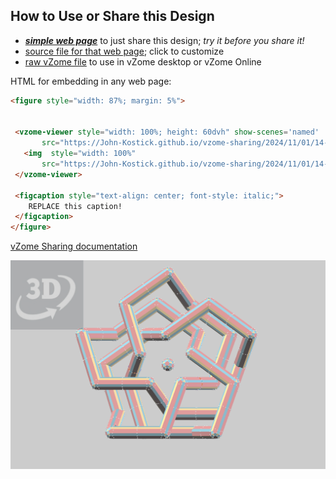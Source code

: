 
## How to Use or Share this Design

 - [***simple web page***](<https://John-Kostick.github.io/vzome-sharing/2024/11/01/14-11-25-Rhombicosidodeca-joint/>) to just share this design; *try it before you share it!*
 - [source file for that web page](<https://github.com/John-Kostick/vzome-sharing/edit/main/2024/11/01/14-11-25-Rhombicosidodeca-joint/index.md>); click to customize
 - [raw vZome file](<https://raw.githubusercontent.com/John-Kostick/vzome-sharing/main/2024/11/01/14-11-25-Rhombicosidodeca-joint/Rhombicosidodeca-joint.vZome>) to use in vZome desktop or vZome Online
 
 HTML for embedding in any web page:
 ```html
<figure style="width: 87%; margin: 5%">
  
  
  <vzome-viewer style="width: 100%; height: 60dvh" show-scenes='named'
        src="https://John-Kostick.github.io/vzome-sharing/2024/11/01/14-11-25-Rhombicosidodeca-joint/Rhombicosidodeca-joint.vZome" >
    <img  style="width: 100%"
        src="https://John-Kostick.github.io/vzome-sharing/2024/11/01/14-11-25-Rhombicosidodeca-joint/Rhombicosidodeca-joint.png" >
  </vzome-viewer>

  <figcaption style="text-align: center; font-style: italic;">
     REPLACE this caption!
  </figcaption>
</figure>

 ```

[vZome Sharing documentation](https://vzome.github.io/vzome/sharing.html#how-it-works)

![Image](<Rhombicosidodeca-joint.png>)

